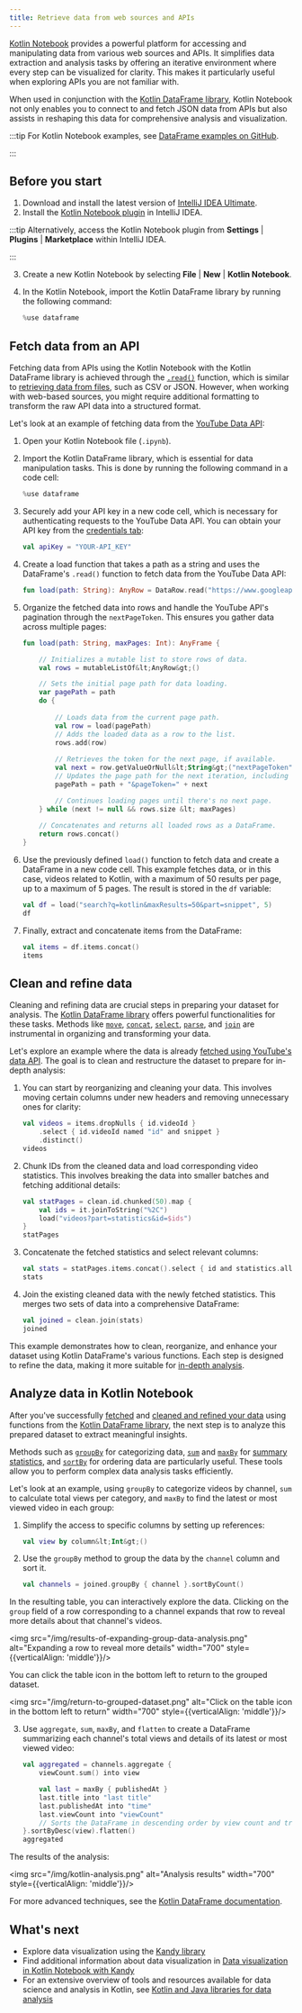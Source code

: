 ```yaml
---
title: Retrieve data from web sources and APIs
---
```



[Kotlin Notebook](kotlin-notebook-overview.md) provides a powerful platform for accessing and manipulating data from various web sources and APIs.
It simplifies data extraction and analysis tasks by offering an iterative environment where every step can be visualized 
for clarity. This makes it particularly useful when exploring APIs you are not familiar with.

When used in conjunction with the [Kotlin DataFrame library](https://kotlin.github.io/dataframe/gettingstarted.html), Kotlin Notebook not only enables you to connect to and fetch 
JSON data from APIs but also assists in reshaping this data for comprehensive analysis and visualization.

:::tip
For Kotlin Notebook examples, see [DataFrame examples on GitHub](https://github.com/Kotlin/dataframe/blob/master/examples/notebooks/youtube/Youtube.ipynb).

:::


## Before you start

1. Download and install the latest version of [IntelliJ IDEA Ultimate](https://www.jetbrains.com/idea/download/?section=mac).
2. Install the [Kotlin Notebook plugin](https://plugins.jetbrains.com/plugin/16340-kotlin-notebook) in IntelliJ IDEA.

:::tip
    Alternatively, access the Kotlin Notebook plugin from **Settings** | **Plugins** | **Marketplace** within IntelliJ IDEA.

:::
   

3. Create a new Kotlin Notebook by selecting **File** | **New** | **Kotlin Notebook**.
4. In the Kotlin Notebook, import the Kotlin DataFrame library by running the following command:

   ```kotlin
   %use dataframe
   ```

## Fetch data from an API

Fetching data from APIs using the Kotlin Notebook with the Kotlin DataFrame library is achieved through the [`.read()`](https://kotlin.github.io/dataframe/read.html) 
function, which is similar to [retrieving data from files](data-analysis-work-with-data-sources.md#retrieve-data-from-a-file), such as CSV or JSON.
However, when working with web-based sources, you might require additional formatting to transform the raw API data into 
a structured format.

Let's look at an example of fetching data from the [YouTube Data API](https://console.cloud.google.com/apis/library/youtube.googleapis.com):

1. Open your Kotlin Notebook file (`.ipynb`).

2. Import the Kotlin DataFrame library, which is essential for data manipulation tasks.
This is done by running the following command in a code cell:

   ```kotlin
   %use dataframe
   ```

3. Securely add your API key in a new code cell, which is necessary for authenticating requests to the YouTube Data API. 
You can obtain your API key from the [credentials tab](https://console.cloud.google.com/apis/credentials):

   ```kotlin
   val apiKey = "YOUR-API_KEY"
   ```

4. Create a load function that takes a path as a string and uses the DataFrame's `.read()` function to fetch data from the YouTube Data API:

   ```kotlin
   fun load(path: String): AnyRow = DataRow.read("https://www.googleapis.com/youtube/v3/$path&key=$apiKey")
   ```

5. Organize the fetched data into rows and handle the YouTube API's pagination through the `nextPageToken`. 
This ensures you gather data across multiple pages:

   ```kotlin
   fun load(path: String, maxPages: Int): AnyFrame {
   
       // Initializes a mutable list to store rows of data.
       val rows = mutableListOf&lt;AnyRow&gt;()
   
       // Sets the initial page path for data loading.
       var pagePath = path
       do {
           
           // Loads data from the current page path.
           val row = load(pagePath)
           // Adds the loaded data as a row to the list.
           rows.add(row)
          
           // Retrieves the token for the next page, if available.
           val next = row.getValueOrNull&lt;String&gt;("nextPageToken")
           // Updates the page path for the next iteration, including the new token.
           pagePath = path + "&pageToken=" + next
   
           // Continues loading pages until there's no next page.
       } while (next != null && rows.size &lt; maxPages) 
       
       // Concatenates and returns all loaded rows as a DataFrame.
       return rows.concat() 
   }
   ```

6. Use the previously defined `load()` function to fetch data and create a DataFrame in a new code cell. 
This example fetches data, or in this case, videos related to Kotlin, with a maximum of 50 results per page, up to a maximum of 5 pages. 
The result is stored in the `df` variable:

   ```kotlin
   val df = load("search?q=kotlin&maxResults=50&part=snippet", 5)
   df
   ```

7. Finally, extract and concatenate items from the DataFrame:

   ```kotlin
   val items = df.items.concat()
   items
   ```

## Clean and refine data

Cleaning and refining data are crucial steps in preparing your dataset for analysis. The [Kotlin DataFrame library](https://kotlin.github.io/dataframe/gettingstarted.html) 
offers powerful functionalities for these tasks. Methods like [`move`](https://kotlin.github.io/dataframe/move.html), 
[`concat`](https://kotlin.github.io/dataframe/concatdf.html), [`select`](https://kotlin.github.io/dataframe/select.html), 
[`parse`](https://kotlin.github.io/dataframe/parse.html), and [`join`](https://kotlin.github.io/dataframe/join.html) 
are instrumental in organizing and transforming your data. 

Let's explore an example where the data is already [fetched using YouTube's data API](#fetch-data-from-an-api).
The goal is to clean and restructure the dataset to prepare for in-depth analysis:

1. You can start by reorganizing and cleaning your data. This involves moving certain columns under new headers and removing 
unnecessary ones for clarity:

   ```kotlin
   val videos = items.dropNulls { id.videoId }
       .select { id.videoId named "id" and snippet }
       .distinct()
   videos
   ```

2. Chunk IDs from the cleaned data and load corresponding video statistics. This involves breaking the data into smaller 
batches and fetching additional details:

   ```kotlin
   val statPages = clean.id.chunked(50).map {
       val ids = it.joinToString("%2C")
       load("videos?part=statistics&id=$ids")
   }
   statPages
   ```

3. Concatenate the fetched statistics and select relevant columns:

   ```kotlin
   val stats = statPages.items.concat().select { id and statistics.all() }.parse()
   stats
   ```

4. Join the existing cleaned data with the newly fetched statistics. This merges two sets of data into a comprehensive DataFrame:

   ```kotlin
   val joined = clean.join(stats)
   joined
   ```

This example demonstrates how to clean, reorganize, and enhance your dataset using Kotlin DataFrame's various functions. 
Each step is designed to refine the data, making it more suitable for [in-depth analysis](#analyze-data-in-kotlin-notebook).

## Analyze data in Kotlin Notebook

After you've successfully [fetched](#fetch-data-from-an-api) and [cleaned and refined your data](#clean-and-refine-data) 
using functions from the [Kotlin DataFrame library](https://kotlin.github.io/dataframe/gettingstarted.html), the next step 
is to analyze this prepared dataset to extract meaningful insights.

Methods such as [`groupBy`](https://kotlin.github.io/dataframe/groupby.html) for categorizing data, 
[`sum`](https://kotlin.github.io/dataframe/sum.html) and [`maxBy`](https://kotlin.github.io/dataframe/maxby.html) for 
[summary statistics](https://kotlin.github.io/dataframe/summarystatistics.html), and [`sortBy`](https://kotlin.github.io/dataframe/sortby.html) for ordering data are particularly useful. 
These tools allow you to perform complex data analysis tasks efficiently. 

Let's look at an example, using `groupBy` to categorize videos by channel, `sum` to calculate total views per category, 
and `maxBy` to find the latest or most viewed video in each group:

1. Simplify the access to specific columns by setting up references:

   ```kotlin
   val view by column&lt;Int&gt;()
   ```

2. Use the `groupBy` method to group the data by the `channel` column and sort it. 

   ```kotlin
   val channels = joined.groupBy { channel }.sortByCount()
   ```

In the resulting table, you can interactively explore the data. Clicking on the `group` field 
of a row corresponding to a channel expands that row to reveal more details about that channel's videos.

<img src="/img/results-of-expanding-group-data-analysis.png" alt="Expanding a row to reveal more details" width="700" style={{verticalAlign: 'middle'}}/>

You can click the table icon in the bottom left to return to the grouped dataset.

<img src="/img/return-to-grouped-dataset.png" alt="Click on the table icon in the bottom left to return" width="700" style={{verticalAlign: 'middle'}}/>

3. Use `aggregate`, `sum`, `maxBy`, and `flatten` to create a DataFrame summarizing each 
channel's total views and details of its latest or most viewed video:

   ```kotlin
   val aggregated = channels.aggregate {
       viewCount.sum() into view
   
       val last = maxBy { publishedAt }
       last.title into "last title"
       last.publishedAt into "time"
       last.viewCount into "viewCount"
       // Sorts the DataFrame in descending order by view count and transform it into a flat structure.
   }.sortByDesc(view).flatten()
   aggregated
   ```

The results of the analysis:

<img src="/img/kotlin-analysis.png" alt="Analysis results" width="700" style={{verticalAlign: 'middle'}}/>

For more advanced techniques, see the [Kotlin DataFrame documentation](https://kotlin.github.io/dataframe/gettingstarted.html).

## What's next

* Explore data visualization using the [Kandy library](https://kotlin.github.io/kandy/examples.html)
* Find additional information about data visualization in [Data visualization in Kotlin Notebook with Kandy](data-analysis-visualization.md)
* For an extensive overview of tools and resources available for data science and analysis in Kotlin, see [Kotlin and Java libraries for data analysis](data-analysis-libraries.md)
